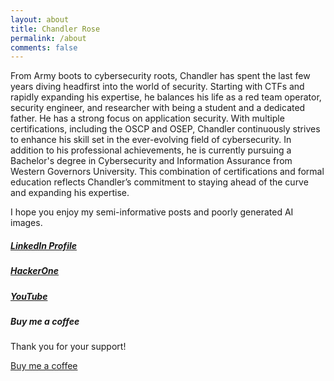 ```yaml
---
layout: about
title: Chandler Rose
permalink: /about
comments: false
---
```


<div class="row justify-content-between">
<div class="col-md-8 pr-5">

<p>From Army boots to cybersecurity roots, Chandler has spent the last few years diving headfirst into the world of security. Starting with CTFs and rapidly expanding his expertise, he balances his life as a red team operator, security engineer, and researcher with being a student and a dedicated father. He has a strong focus on application security. With multiple certifications, including the OSCP and OSEP, Chandler continuously strives to enhance his skill set in the ever-evolving field of cybersecurity. In addition to his professional achievements, he is currently pursuing a Bachelor's degree in Cybersecurity and Information Assurance from Western Governors University. This combination of certifications and formal education reflects Chandler’s commitment to staying ahead of the curve and expanding his expertise.</p>

<p>I hope you enjoy my semi-informative posts and poorly generated AI images.</p>

<h5><a href="https://www.linkedin.com/in/chandler-rose">LinkedIn Profile</a></h5>

<h5><a href="https://hackerone.com/turbul3nce?type=user">HackerOne</a></h5>

<h5><a href="https://www.youtube.com/@rosehacksyoutube">YouTube</a></h5>
</div>

<div class="col-md-4">

<div class="sticky-top sticky-top-80">
<h5>Buy me a coffee</h5>

<p>Thank you for your support!</p>

<a target="_blank" href="https://buymeacoffee.com/rosehacksls" class="btn btn-danger">Buy me a coffee</a>

</div>
</div>
</div>
